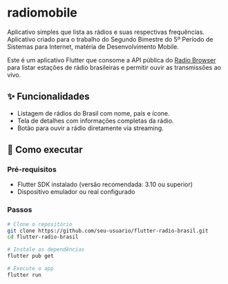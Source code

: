 # radiomobile
Aplicativo simples que lista as rádios e suas respectivas frequências. Aplicativo criado para o trabalho do Segundo Bimestre do 5º Período de Sistemas para Internet, matéria de Desenvolvimento Mobile.

Este é um aplicativo Flutter que consome a API pública do [Radio Browser](https://www.radio-browser.info/) para listar estações de rádio brasileiras e permitir ouvir as transmissões ao vivo.

## ✨ Funcionalidades

- Listagem de rádios do Brasil com nome, país e ícone.
- Tela de detalhes com informações completas da rádio.
- Botão para ouvir a rádio diretamente via streaming.
## 🚀 Como executar

### Pré-requisitos
- Flutter SDK instalado (versão recomendada: 3.10 ou superior)
- Dispositivo emulador ou real configurado

### Passos

```bash
# Clone o repositório
git clone https://github.com/seu-usuario/flutter-radio-brasil.git
cd flutter-radio-brasil

# Instale as dependências
flutter pub get

# Execute o app
flutter run
